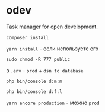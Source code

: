 # odev
Task manager for open development.

`composer install`

`yarn install` - если используете его

`sudo chmod -R 777 public`

в `.env` - `prod` + `dsn to database`

`php bin/console d:m:m`

`php bin/console d:f:l`

`yarn encore production` - можно `prod`
